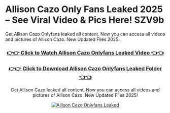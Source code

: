# Allison Cazo Only Fans Leaked 2025 – See Viral Video & Pics Here! SZV9b

Get Allison Cazo Onlyfans leaked all content. Now you can access all videos and pictures of Allison Cazo. New Updated Files 2025!  
<div align="center">
  
### [👉👉 Click to Watch Allison Cazo Onlyfans Leaked Video 👈👈](https://links2leaks.com?utm_source=allisoncazo&utm_medium=gitshort)  
### [👉👉 Click to Download Allison Cazo Onlyfans Leaked Folder 👈👈](https://links2leaks.com?utm_source=allisoncazo&utm_medium=gitshort)  

Get Allison Cazo leaked all content. Now you can access all videos and pictures of Allison Cazo. New Updated Files 2025!  

[![Allison Cazo Onlyfans Leaked](https://i.ibb.co/93hzkbrt/l2l.gif)](https://links2leaks.com?utm_source=allisoncazo&utm_medium=gitshort)  

</div>

